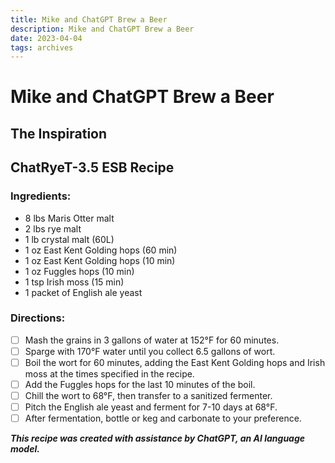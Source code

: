 ```yaml
---
title: Mike and ChatGPT Brew a Beer
description: Mike and ChatGPT Brew a Beer
date: 2023-04-04
tags: archives
---
```


# Mike and ChatGPT Brew a Beer

## The Inspiration


## ChatRyeT-3.5 ESB Recipe
### Ingredients:
- 8 lbs Maris Otter malt
- 2 lbs rye malt
- 1 lb crystal malt (60L)
- 1 oz East Kent Golding hops (60 min)
- 1 oz East Kent Golding hops (10 min)
- 1 oz Fuggles hops (10 min)
- 1 tsp Irish moss (15 min)
- 1 packet of English ale yeast
### Directions:
- [ ] Mash the grains in 3 gallons of water at 152°F for 60 minutes.
- [ ] Sparge with 170°F water until you collect 6.5 gallons of wort.
- [ ] Boil the wort for 60 minutes, adding the East Kent Golding hops and Irish moss at the times specified in the recipe.
- [ ] Add the Fuggles hops for the last 10 minutes of the boil.
- [ ] Chill the wort to 68°F, then transfer to a sanitized fermenter.
- [ ] Pitch the English ale yeast and ferment for 7-10 days at 68°F.
- [ ] After fermentation, bottle or keg and carbonate to your preference.

***This recipe was created with assistance by ChatGPT, an AI language model.***